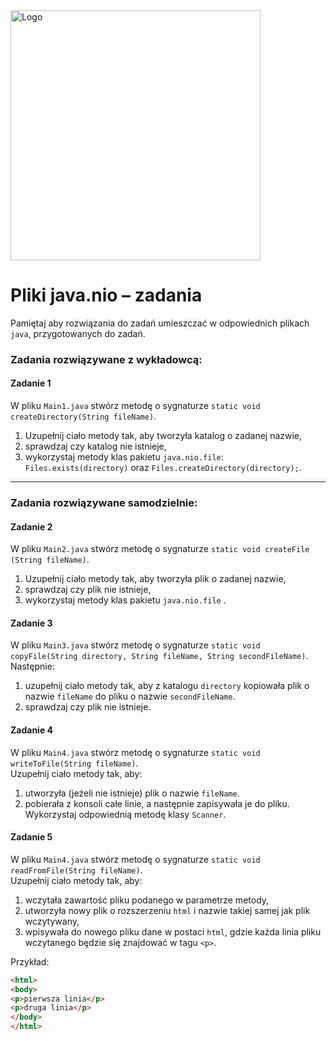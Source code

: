 <img alt="Logo" src="http://coderslab.pl/svg/logo-coderslab.svg" width="400">

#  Pliki java.nio &ndash; zadania  

Pamiętaj aby rozwiązania do zadań umieszczać w odpowiednich plikach `java`, przygotowanych do zadań.  

### Zadania rozwiązywane z wykładowcą:

#### Zadanie 1

W pliku `Main1.java` stwórz metodę o sygnaturze `static void createDirectory(String fileName)`.

1. Uzupełnij ciało metody tak, aby tworzyła katalog o zadanej nazwie,
2. sprawdzaj czy katalog nie istnieje,
3. wykorzystaj metody klas pakietu `java.nio.file`: `Files.exists(directory)` oraz `Files.createDirectory(directory);`.

-----------------------------------------------------------------------------   
   
### Zadania rozwiązywane samodzielnie:

#### Zadanie 2

W pliku `Main2.java` stwórz metodę o sygnaturze `static void createFile (String fileName)`.

1. Uzupełnij ciało metody tak, aby tworzyła plik o zadanej nazwie,
2. sprawdzaj czy plik nie istnieje,
3. wykorzystaj metody klas pakietu `java.nio.file` .


#### Zadanie 3

W pliku `Main3.java` stwórz metodę o sygnaturze `static void copyFile(String directory, String fileName, String secondFileName)`.  
Następnie:  

1. uzupełnij ciało metody tak, aby z katalogu `directory` kopiowała plik o nazwie `fileName` do pliku o nazwie `secondFileName`.
2. sprawdzaj czy plik nie istnieje.


#### Zadanie 4

W pliku `Main4.java` stwórz metodę o sygnaturze `static void writeToFile(String fileName)`.  
Uzupełnij ciało metody tak, aby:

1. utworzyła (jeżeli nie istnieje) plik o nazwie `fileName`. 
2. pobierała z konsoli całe linie, a następnie zapisywała je do pliku. Wykorzystaj odpowiednią metodę klasy `Scanner`.


#### Zadanie 5

W pliku `Main4.java` stwórz metodę o sygnaturze `static void readFromFile(String fileName)`.  
Uzupełnij ciało metody tak, aby:

1. wczytała zawartość pliku podanego w parametrze metody,
2. utworzyła nowy plik o rozszerzeniu `html` i nazwie takiej samej jak plik wczytywany,
3. wpisywała do nowego pliku dane w postaci `html`, gdzie każda linia pliku wczytanego będzie się znajdować w tagu `<p>`.

Przykład:
```html
<html>
<body>
<p>pierwsza linia</p>
<p>druga linia</p>
</body>
</html>

```

